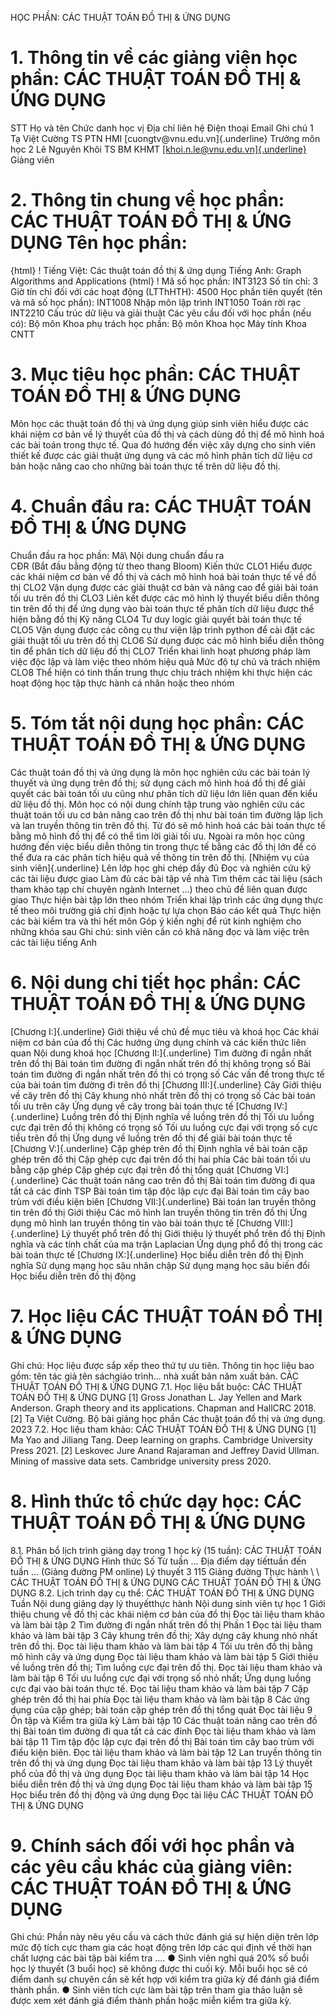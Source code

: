 HỌC PHẦN: CÁC THUẬT TOÁN ĐỒ THỊ & ỨNG DỤNG
# 1. Thông tin về các giảng viên học phần: CÁC THUẬT TOÁN ĐỒ THỊ & ỨNG DỤNG
STT Họ và tên Chức danh học vị Địa chỉ liên hệ Điện thoại Email Ghi chú 1 Tạ Việt Cường TS PTN HMI [cuongtv\@vnu.edu.vn]{.underline} Trưởng môn học
2 Lê Nguyên Khôi TS BM KHMT [[khoi.n.le\@vnu.edu.vn]{.underline}](mailto:khoi.n.le@vnu.edu.vn) Giảng viên
# 2. Thông tin chung về học phần: CÁC THUẬT TOÁN ĐỒ THỊ & ỨNG DỤNG Tên học phần:
{html}
! Tiếng Việt: Các thuật toán đồ thị & ứng dụng Tiếng Anh: Graph Algorithms and Applications
{html}
! Mã số học phần: INT3123 Số tín chỉ: 3 Giờ tín chỉ đối với các hoạt động (LTThHTH): 4500 Học phần tiên quyết (tên và mã số học phần): INT1008 Nhập môn lập
trình INT1050 Toán rời rạc INT2210 Cấu trúc dữ liệu và giải
thuật Các yêu cầu đối với học phần (nếu có): Bộ môn Khoa phụ trách học phần: Bộ môn Khoa học Máy tính Khoa CNTT
# 3. Mục tiêu học phần: CÁC THUẬT TOÁN ĐỒ THỊ & ỨNG DỤNG 
Môn học các thuật toán đồ thị và ứng dụng giúp sinh viên hiểu được các khái niệm cơ bản về lý thuyết của đồ thị và cách dùng đồ thị để mô hình hoá các bài toán trong thực tế. Qua đó hướng đến việc xây dựng cho sinh viên thiết kế được các giải thuật ứng dụng và các mô hình phân tích dữ liệu cơ bản hoặc nâng cao cho những bài toán thực tế trên dữ liệu đồ thị.
# 4. Chuẩn đầu ra: CÁC THUẬT TOÁN ĐỒ THỊ & ỨNG DỤNG
Chuẩn đầu ra học phần: Mã\ Nội dung chuẩn đầu ra\
CĐR (Bắt đầu bằng động từ theo thang Bloom) Kiến thức
CLO1 Hiểu được các khái niệm cơ bản về đồ thị và cách mô hình hoá bài toán thực tế về đồ thị
CLO2 Vận dụng được các giải thuật cơ bản và nâng cao để giải bài toán tối ưu trên đồ thị
CLO3 Liên kết được các mô hình lý thuyết biểu diễn thông tin trên đồ thị để ứng dụng vào bài toán thực tế phân tích dữ liệu được thể hiện bằng đồ thị
Kỹ năng
CLO4 Tư duy logic giải quyết bài toán thực tế
CLO5 Vận dụng được các công cụ thư viện lập trình python để cài đặt các giải thuật tối ưu trên đồ thị
CLO6 Sử dụng được các mô hình biểu diễn thông tin để phân tích dữ liệu đồ thị
CLO7 Triển khai linh hoạt phương pháp làm việc độc lập và làm việc theo nhóm hiệu quả
Mức độ tự chủ và trách nhiệm
CLO8 Thể hiện có tinh thần trung thực chịu trách nhiệm khi thực hiện các hoạt động học tập thực hành cá nhân hoặc theo nhóm
# 5. Tóm tắt nội dung học phần: CÁC THUẬT TOÁN ĐỒ THỊ & ỨNG DỤNG
Các thuật toán đồ thị và ứng dụng là môn học nghiên cứu các bài toán lý thuyết và ứng dụng trên đồ thị; sử dụng cách mô hình hoá đồ thị để giải quyết các bài toán tối ưu cũng như phân tích dữ liệu lớn liên quan đến kiểu dữ liệu đồ thị. Môn học có nội dung chính tập trung vào nghiên cứu các thuật toán tối ưu cơ bản nâng cao trên đồ thị như bài toán tìm đường lập lịch và lan truyền thông tin trên đồ thị. Từ đó sẽ mô hình hoá các bài toán thực tế bằng mô hình đồ thị để có thể tìm lời giải tối ưu. Ngoài ra môn học cũng hướng đến việc biểu diễn thông tin trong thực tế bằng các đồ thị lớn để có thể đưa ra các phân tích hiệu quả về thông tin trên đồ thị. [Nhiệm vụ của sinh viên]{.underline} Lên lớp học ghi chép đầy đủ Đọc và nghiên cứu kỹ các tài liệu được giao Làm đủ các bài tập về nhà Tìm thêm các tài liệu (sách tham khảo tạp chí chuyên ngành Internet ...) theo chủ đề liên quan được giao Thực hiện bài tập lớn theo nhóm Triển khai lập trình các ứng dụng thực tế theo môi trường giả chỉ định hoặc tự lựa chọn Báo cáo kết quả Thực hiện các bài kiểm tra và thi hết môn Góp ý kiến nghị để rút kinh nghiệm cho những khóa sau Ghi chú: sinh viên cần có khả năng đọc và làm việc trên các tài liệu tiếng Anh
# 6. Nội dung chi tiết học phần: CÁC THUẬT TOÁN ĐỒ THỊ & ỨNG DỤNG 
[Chương I:]{.underline} Giới thiệu về chủ đề mục tiêu và khoá học Các khái niệm cơ bản của đồ thị Các hướng ứng dụng chính và các kiến thức liên quan Nội dung khoá học 
[Chương II:]{.underline} Tìm đường đi ngắn nhất trên đồ thị Bài toán tìm đường đi ngắn nhất trên đồ thị không trọng số Bài toán tìm đường đi ngắn nhất trên đồ thị có trọng số Các vấn đề trong thực tế của bài toán tìm đường đi trên đồ thị 
[Chương III:]{.underline} Cây Giới thiệu về cây trên đồ thị Cây khung nhỏ nhất trên đồ thị có trọng số Các bài toán tối ưu trên cây Ứng dụng về cây trong bài toán thực tế
[Chương IV:]{.underline} Luồng trên đồ thị Định nghĩa về luồng trên đồ thị Tối ưu luồng cực đại trên đồ thị không có trọng số Tối ưu luồng cực đại với trọng số cực tiểu trên đồ thị Ứng dụng về luồng trên đồ thị để giải bài toán thực tế 
[Chương V:]{.underline} Cặp ghép trên đồ thị Định nghĩa về bài toán cặp ghép trên đồ thị Cặp ghép cực đại trên đồ thị hai phía Các bài toán tối ưu bằng cặp ghép Cặp ghép cực đại trên đồ thị tổng quát 
[Chương VI:]{.underline} Các thuật toán nâng cao trên đồ thị Bài toán tìm đường đi qua tất cả các đỉnh TSP Bài toán tìm tập độc lập cực đại Bài toán tìm cây bao trùm với điều kiện biên 
[Chương VII:]{.underline} Bài toán lan truyền thông tin trên đồ thị Giới thiệu Các mô hình lan truyền thông tin trên đồ thị Ứng dụng mô hình lan truyền thông tin vào bài toán thực tế 
[Chương VIII:]{.underline} Lý thuyết phổ trên đồ thị Giới thiệu lý thuyết phổ trên đồ thị Định nghĩa và các tính chất của ma trận Laplacian Ứng dụng phổ đồ thị trong các bài toán thực tế 
[Chương IX:]{.underline} Học biểu diễn trên đồ thị Định nghĩa Sử dụng mạng học sâu nhân chập Sử dụng mạng học sâu biến đổi Học biểu diễn trên đồ thị động
# 7. Học liệu CÁC THUẬT TOÁN ĐỒ THỊ & ỨNG DỤNG
Ghi chú: Học liệu được sắp xếp theo thứ tự ưu tiên. Thông tin học liệu bao gồm: tên tác giả tên sáchgiáo trình... nhà xuất bản năm xuất bản. CÁC THUẬT TOÁN ĐỒ THỊ & ỨNG DỤNG
7.1. Học liệu bắt buộc: CÁC THUẬT TOÁN ĐỒ THỊ & ỨNG DỤNG \[1\] Gross Jonathan L. Jay Yellen and Mark Anderson. Graph theory
and its applications. Chapman and HallCRC 2018.
\[2\] Tạ Việt Cường. Bộ bài giảng học phần Các thuật toán đồ thị và ứng
dụng. 2023
7.2. Học liệu tham khảo: CÁC THUẬT TOÁN ĐỒ THỊ & ỨNG DỤNG \[1\] Ma Yao and Jiliang Tang. Deep learning on graphs. Cambridge
University Press 2021.
\[2\] Leskovec Jure Anand Rajaraman and Jeffrey David Ullman. Mining
of massive data sets. Cambridge university press 2020.
# 8. Hình thức tổ chức dạy học: CÁC THUẬT TOÁN ĐỒ THỊ & ỨNG DỤNG
8.1. Phân bổ lịch trình giảng dạy trong 1 học kỳ (15 tuần): CÁC THUẬT TOÁN ĐỒ THỊ & ỨNG DỤNG Hình thức Số Từ tuần ... Địa điểm dạy tiếttuần đến tuần ... (Giảng đường PM online) Lý thuyết 3 115 Giảng đường Thực hành \ \ CÁC THUẬT TOÁN ĐỒ THỊ & ỨNG DỤNG CÁC THUẬT TOÁN ĐỒ THỊ & ỨNG DỤNG 8.2. Lịch trình dạy cụ thể: CÁC THUẬT TOÁN ĐỒ THỊ & ỨNG DỤNG Tuần Nội dung giảng dạy lý thuyếtthực hành Nội dung sinh viên tự học 1 Giới thiệu chung về đồ thị các khái niệm cơ bản của đồ thị Đọc tài liệu tham khảo và làm bài tập
2 Tìm đường đi ngắn nhất trên đồ thị Phần 1 Đọc tài liệu tham khảo và làm bài tập
3 Cây khung trên đồ thị; Xây dựng cây khung nhỏ nhất trên đồ thị. Đọc tài liệu tham khảo và làm bài tập
4 Tối ưu trên đồ thị bằng mô hình cây và ứng dụng Đọc tài liệu tham khảo và làm bài tập
5 Giới thiệu về luồng trên đồ thị; Tìm luồng cực đại trên đồ thị. Đọc tài liệu tham khảo và làm bài tập
6 Tối ưu luồng cực đại với trọng số nhỏ nhất; Ứng dụng luồng cực đại vào bài toán thực tế. Đọc tài liệu tham khảo và làm bài tập
7 Cặp ghép trên đồ thị hai phía Đọc tài liệu tham khảo và làm bài tập
8 Các ứng dụng của cặp ghép; bài toán cặp ghép trên đồ thị tổng quát Đọc tài liệu
9 Ôn tập và Kiểm tra giữa kỳ Làm bài tập
10 Các thuật toán nâng cao trên đồ thị Bài toán tìm đường đi qua tất cả các đỉnh Đọc tài liệu tham khảo và làm bài tập
11 Tìm tập độc lập cực đại trên đồ thị Bài toán tìm cây bao trùm với điều kiện biên. Đọc tài liệu tham khảo và làm bài tập
12 Lan truyền thông tin trên đồ thị và ứng dụng Đọc tài liệu tham khảo và làm bài tập
13 Lý thuyết phổ của đồ thị và ứng dụng Đọc tài liệu tham khảo và làm bài tập
14 Học biểu diễn trên đồ thị và ứng dụng Đọc tài liệu tham khảo và làm bài tập
15 Học biểu trên đồ thị động và ứng dụng Đọc tài liệu
CÁC THUẬT TOÁN ĐỒ THỊ & ỨNG DỤNG
# 9. Chính sách đối với học phần và các yêu cầu khác của giảng viên: CÁC THUẬT TOÁN ĐỒ THỊ & ỨNG DỤNG
Ghi chú: Phần này nêu yêu cầu và cách thức đánh giá sự hiện diện trên
lớp mức độ tích cực tham gia các hoạt động trên lớp các qui định về
thời hạn chất lượng các bài tập bài kiểm tra .... ● Sinh viên nghỉ quá 20% số buổi học lý thuyết (3 buổi học) sẽ không được thi cuối kỳ. Mỗi buổi học sẽ có điểm danh sự chuyên cần sẽ kết hợp với kiểm tra giữa kỳ để đánh giá điểm thành phần. ● Sinh viên tích cực làm bài tập trên tham gia thảo luận sẽ được xem xét đánh giá điểm thành phần hoặc miễn kiểm tra giữa kỳ.
